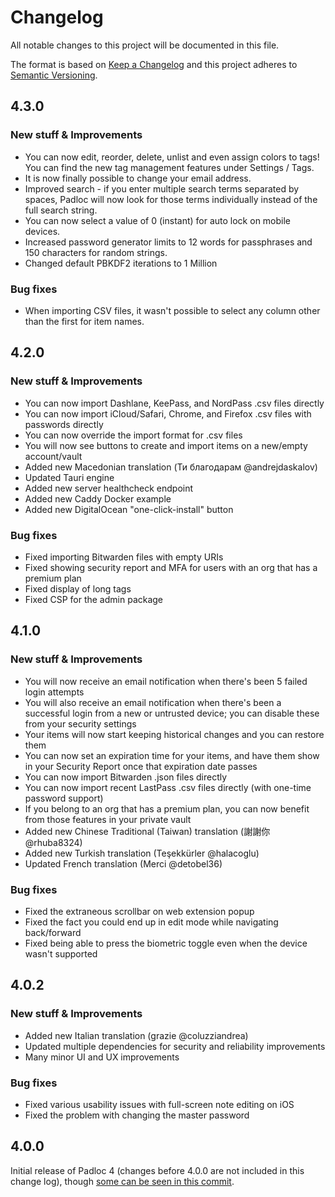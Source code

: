 # Changelog

All notable changes to this project will be documented in this file.

The format is based on [Keep a Changelog](http://keepachangelog.com/en/1.0.0/)
and this project adheres to
[Semantic Versioning](http://semver.org/spec/v2.0.0.html).

## 4.3.0

### New stuff & Improvements

-   You can now edit, reorder, delete, unlist and even assign colors to tags!
    You can find the new tag management features under Settings / Tags.
-   It is now finally possible to change your email address.
-   Improved search - if you enter multiple search terms separated by spaces,
    Padloc will now look for those terms individually instead of the full search
    string.
-   You can now select a value of 0 (instant) for auto lock on mobile devices.
-   Increased password generator limits to 12 words for passphrases and 150
    characters for random strings.
-   Changed default PBKDF2 iterations to 1 Million

### Bug fixes

-   When importing CSV files, it wasn't possible to select any column other than
    the first for item names.

## 4.2.0

### New stuff & Improvements

-   You can now import Dashlane, KeePass, and NordPass .csv files directly
-   You can now import iCloud/Safari, Chrome, and Firefox .csv files with
    passwords directly
-   You can now override the import format for .csv files
-   You will now see buttons to create and import items on a new/empty
    account/vault
-   Added new Macedonian translation (Ти благодарам @andrejdaskalov)
-   Updated Tauri engine
-   Added new server healthcheck endpoint
-   Added new Caddy Docker example
-   Added new DigitalOcean "one-click-install" button

### Bug fixes

-   Fixed importing Bitwarden files with empty URIs
-   Fixed showing security report and MFA for users with an org that has a
    premium plan
-   Fixed display of long tags
-   Fixed CSP for the admin package

## 4.1.0

### New stuff & Improvements

-   You will now receive an email notification when there's been 5 failed login
    attempts
-   You will also receive an email notification when there's been a successful
    login from a new or untrusted device; you can disable these from your
    security settings
-   Your items will now start keeping historical changes and you can restore
    them
-   You can now set an expiration time for your items, and have them show in
    your Security Report once that expiration date passes
-   You can now import Bitwarden .json files directly
-   You can now import recent LastPass .csv files directly (with one-time
    password support)
-   If you belong to an org that has a premium plan, you can now benefit from
    those features in your private vault
-   Added new Chinese Traditional (Taiwan) translation (謝謝你 @rhuba8324)
-   Added new Turkish translation (Teşekkürler @halacoglu)
-   Updated French translation (Merci @detobel36)

### Bug fixes

-   Fixed the extraneous scrollbar on web extension popup
-   Fixed the fact you could end up in edit mode while navigating back/forward
-   Fixed being able to press the biometric toggle even when the device wasn't
    supported

## 4.0.2

### New stuff & Improvements

-   Added new Italian translation (grazie @coluzziandrea)
-   Updated multiple dependencies for security and reliability improvements
-   Many minor UI and UX improvements

### Bug fixes

-   Fixed various usability issues with full-screen note editing on iOS
-   Fixed the problem with changing the master password

## 4.0.0

Initial release of Padloc 4 (changes before 4.0.0 are not included in this
change log), though
[some can be seen in this commit](https://github.com/padloc/padloc/blob/12b027b37ccf123b15a066e4715354f4cf080384/CHANGELOG.md).
